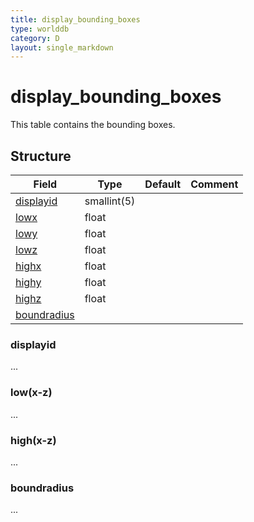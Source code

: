 ```yaml
---
title: display_bounding_boxes
type: worlddb
category: D
layout: single_markdown
---
```


# display_bounding_boxes
This table contains the bounding boxes.

## Structure

Field                                                                                        | Type        | Default | Comment
-------------------------------------------------------------------------------------------- | ----------- | ------- | -------
[displayid](#displayid)     | smallint(5) |         |        
[lowx](#low.28x-z.29)       | float       |         |        
[lowy](#low.28x-z.29)       | float       |         |        
[lowz](#low.28x-z.29)       | float       |         |        
[highx](#high.28x-z.29)     | float       |         |        
[highy](#high.28x-z.29)     | float       |         |        
[highz](#high.28x-z.29)     | float       |         |        
[boundradius](#boundradius) |             |         |        

### displayid

...

### low(x-z)

...

### high(x-z)

...

### boundradius

...